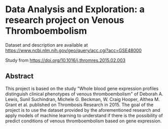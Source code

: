 # Data Analysis and Exploration: a research project on Venous Thromboembolism

Dataset and description are available at https://www.ncbi.nlm.nih.gov/geo/query/acc.cgi?acc=GSE48000 

Study from https://doi.org/10.1016/j.thromres.2015.02.003

## Abstract
This project is based on the study "Whole blood gene expression profiles distinguish clinical phenotypes of venous thromboembolism" of Deborah A. Lewis, Sunil Suchindran, Michele G. Beckman, W. Craig Hooper, Althea M. Grant et al. published on Thrombosis Research in 2015.
The goal of the project is to use the dataset provided by the aforementioned research and apply models of machine learning to understand if there is the possibility of predict conditions of venous thromboembolism based on gene expression.
